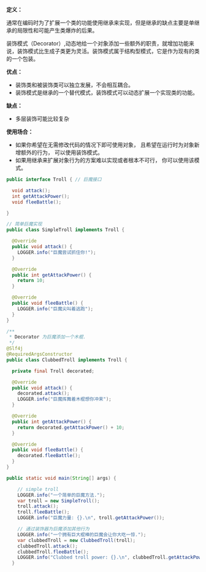 **定义：**

​		通常在编码时为了扩展一个类的功能使用继承来实现，但是继承的缺点主要是单继承的局限性和可能产生类爆炸的后果。

​		装饰模式（Decorator）,动态地给一个对象添加一些额外的职责，就增加功能来说，装饰模式比生成子类更为灵活。装饰模式属于结构型模式，它是作为现有的类的一个包装。

**优点：**

- 装饰类和被装饰类可以独立发展，不会相互耦合。
- 装饰模式是继承的一个替代模式，装饰模式可以动态扩展一个实现类的功能。

**缺点：**

- 多层装饰可能比较复杂

**使用场合：**

- 如果你希望在无需修改代码的情况下即可使用对象， 且希望在运行时为对象新增额外的行为， 可以使用装饰模式。
- 如果用继承来扩展对象行为的方案难以实现或者根本不可行， 你可以使用该模式。

```java
public interface Troll { // 巨魔接口

  void attack();
  int getAttackPower();
  void fleeBattle();

}
```

```java
// 简单巨魔实现
public class SimpleTroll implements Troll {

  @Override
  public void attack() {
    LOGGER.info("巨魔尝试抓住你!");
  }

  @Override
  public int getAttackPower() {
    return 10;
  }

  @Override
  public void fleeBattle() {
    LOGGER.info("巨魔尖叫着逃跑");
  }
}

```

```java
/**
 * Decorator 为巨魔添加一个木棍.
 */
@Slf4j
@RequiredArgsConstructor
public class ClubbedTroll implements Troll {

  private final Troll decorated;

  @Override
  public void attack() {
    decorated.attack();
    LOGGER.info("巨魔挥舞着木棍想你冲来");
  }

  @Override
  public int getAttackPower() {
    return decorated.getAttackPower() + 10;
  }

  @Override
  public void fleeBattle() {
    decorated.fleeBattle();
  }
}
```

```java 
public static void main(String[] args) {

    // simple troll
    LOGGER.info("一个简单的巨魔方法.");
    var troll = new SimpleTroll();
    troll.attack();
    troll.fleeBattle();
    LOGGER.info("巨魔力量: {}.\n", troll.getAttackPower());

    // 通过装饰器为巨魔添加其他行为
    LOGGER.info("一个拥有巨大棍棒的巨魔会让你大吃一惊.");
    var clubbedTroll = new ClubbedTroll(troll);
    clubbedTroll.attack();
    clubbedTroll.fleeBattle();
    LOGGER.info("Clubbed troll power: {}.\n", clubbedTroll.getAttackPower());
  }
```

